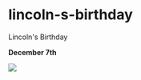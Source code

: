 lincoln-s-birthday
==================

Lincoln's Birthday

**December 7th**

![](http://replygif.net/i/941)